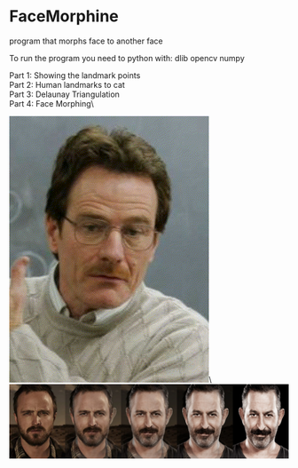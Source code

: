# FaceMorphine
program that morphs face to another face

To run the program you need to python with:
dlib
opencv
numpy


Part 1: Showing the landmark points\
Part 2: Human landmarks to cat\
Part 3: Delaunay Triangulation\
Part 4: Face Morphing\

![FaceMorphine](Results/walter3.gif)\\
![FaceMorphine](Results/three_del.jpg)
